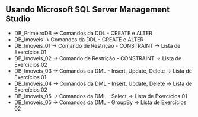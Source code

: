 ## Usando Microsoft SQL Server Management Studio

- DB_PrimeiroDB -> Comandos da DDL - CREATE e ALTER
- DB_Imoveis    -> Comandos da DDL - CREATE e ALTER
- DB_Imoveis_01 -> Comando de Restrição - CONSTRAINT -> Lista de Exercícios 01
- DB_Imoveis_02 -> Comando de Restrição - CONSTRAINT -> Lista de Exercícios 02
- DB_Imoveis_03 -> Comandos da DML - Insert, Update, Delete -> Lista de Exercícios 01
- DB_Imoveis_04 -> Comandos da DML - Insert, Update, Delete -> Lista de Exercícios 02
- DB_Imoveis_05 -> Comandos da DML - Select -> Lista de Exercícios 01
- DB_Imoveis_05 -> Comandos da DML - GroupBy -> Lista de Exercícios 02
